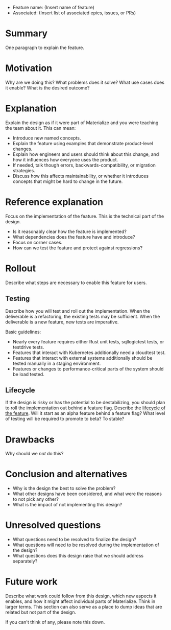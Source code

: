 - Feature name: (Insert name of feature)
- Associated: (Insert list of associated epics, issues, or PRs)

# Summary
[summary]: #summary

One paragraph to explain the feature.

# Motivation
[motivation]: #motivation

Why are we doing this? What problems does it solve? What use cases does it enable? What is the desired outcome?

# Explanation
[explanation]: #explanation

Explain the design as if it were part of Materialize and you were teaching the team about it.
This can mean:

- Introduce new named concepts.
- Explain the feature using examples that demonstrate product-level changes.
- Explain how engineers and users should think about this change, and how it influences how everyone uses the product.
- If needed, talk though errors, backwards-compatibility, or migration strategies.
- Discuss how this affects maintainability, or whether it introduces concepts that might be hard to change in the future.

# Reference explanation
[reference-explanation]: #reference-explanation

Focus on the implementation of the feature.
This is the technical part of the design.

- Is it reasonably clear how the feature is implemented?
- What dependencies does the feature have and introduce?
- Focus on corner cases.
- How can we test the feature and protect against regressions?

# Rollout
[rollout]: #rollout

Describe what steps are necessary to enable this feature for users.

## Testing
[testing]: #testing

Describe how you will test and roll out the implementation.
When the deliverable is a refactoring, the existing tests may be sufficient.
When the deliverable is a new feature, new tests are imperative.

Basic guidelines:

* Nearly every feature requires either Rust unit tests, sqllogictest tests, or testdrive tests.
* Features that interact with Kubernetes additionally need a cloudtest test.
* Features that interact with external systems additionally should be tested manually in a staging environment.
* Features or changes to performance-critical parts of the system should be load tested.

## Lifecycle
[lifecycle]: #lifecycle

If the design is risky or has the potential to be destabilizing, you should plan to roll the implementation out behind a feature flag.
Describe the [lifecycle of the feature](https://www.notion.so/Feature-lifecycle-2fb13301803b4b7e9ba0868238bd4cfb).
Will it start as an alpha feature behind a feature flag?
What level of testing will be required to promote to beta?
To stable?

# Drawbacks
[drawbacks]: #drawbacks

Why should we *not* do this?

# Conclusion and alternatives
[conclusion-and-alternatives]: #conclusion-and-alternatives

- Why is the design the best to solve the problem?
- What other designs have been considered, and what were the reasons to not pick any other?
- What is the impact of not implementing this design?

# Unresolved questions
[unresolved-questions]: #unresolved-questions

- What questions need to be resolved to finalize the design?
- What questions will need to be resolved during the implementation of the design?
- What questions does this design raise that we should address separately?

# Future work
[future-work]: #future-work

Describe what work could follow from this design, which new aspects it enables, and how it might affect individual parts of Materialize.
Think in larger terms.
This section can also serve as a place to dump ideas that are related but not part of the design.

If you can't think of any, please note this down.
